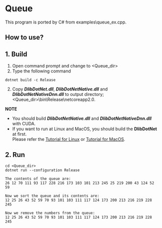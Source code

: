 ﻿# Queue
 
This program is ported by C# from examples\queue_ex.cpp.

## How to use?

## 1. Build

1. Open command prompt and change to &lt;Queue_dir&gt;
1. Type the following command
````
dotnet build -c Release
````
2. Copy ***DlibDotNet.dll***, ***DlibDotNetNative.dll*** and ***DlibDotNetNativeDnn.dll*** to output directory; &lt;Queue_dir&gt;\bin\Release\netcoreapp2.0.

**NOTE**  
- You should build ***DlibDotNetNative.dll*** and ***DlibDotNetNativeDnn.dll*** with CUDA.
- If you want to run at Linux and MacOS, you should build the **DlibDotNet** at first.  
Please refer the [Tutorial for Linux](https://github.com/takuya-takeuchi/DlibDotNet/wiki/Tutorial-for-Linux) or [Tutorial for MacOS](https://github.com/takuya-takeuchi/DlibDotNet/wiki/Tutorial-for-MacOS).

## 2. Run

````
cd <Queue_dir>
dotnet run --configuration Release

The contents of the queue are:
26 12 70 111 93 117 228 216 173 103 101 213 245 25 219 200 43 124 52 59

Now we sort the queue and its contents are:
12 25 26 43 52 59 70 93 101 103 111 117 124 173 200 213 216 219 228 245

Now we remove the numbers from the queue:
12 25 26 43 52 59 70 93 101 103 111 117 124 173 200 213 216 219 228 245
````